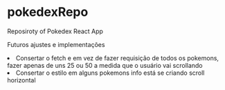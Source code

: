 # pokedexRepo
Reposiroty of Pokedex React App

Futuros ajustes e implementações
<li>Consertar o fetch e em vez de fazer requisição de todos os pokemons, fazer apenas de uns 25 ou 50 a medida que o usuário vai scrollando</li>
<li>Consertar o estilo em alguns pokemons info está se criando scroll horizontal</li>
